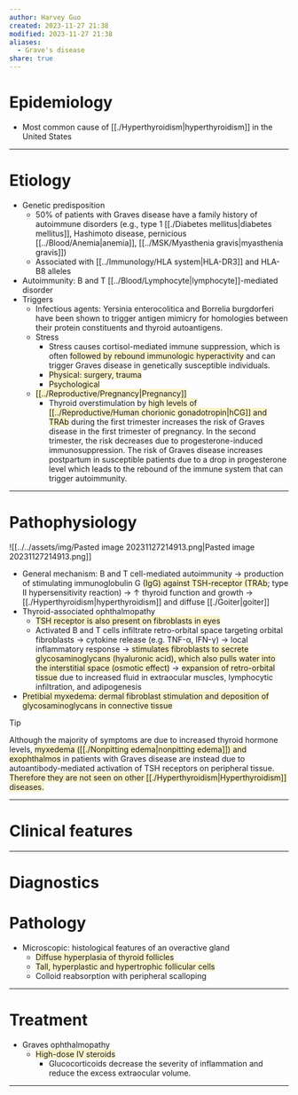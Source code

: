 ```yaml
---
author: Harvey Guo
created: 2023-11-27 21:38
modified: 2023-11-27 21:38
aliases:
  - Grave's disease
share: true
---
```

# Epidemiology
- Most common cause of [[./Hyperthyroidism|hyperthyroidism]] in the United States

---
# Etiology
- Genetic predisposition
	- 50% of patients with Graves disease have a family history of autoimmune disorders (e.g., type 1 [[./Diabetes mellitus|diabetes mellitus]], Hashimoto disease, pernicious [[../Blood/Anemia|anemia]], [[../MSK/Myasthenia gravis|myasthenia gravis]])
	- Associated with [[../Immunology/HLA system|HLA-DR3]] and HLA-B8 alleles
- Autoimmunity: B and T [[../Blood/Lymphocyte|lymphocyte]]-mediated disorder
- Triggers
	- Infectious agents: Yersinia enterocolitica and Borrelia burgdorferi have been shown to trigger antigen mimicry for homologies between their protein constituents and thyroid autoantigens.
	- Stress 
		- Stress causes cortisol-mediated immune suppression, which is often <span style="background:rgba(240, 200, 0, 0.2)">followed by rebound immunologic hyperactivity</span> and can trigger Graves disease in genetically susceptible individuals.
		- <span style="background:rgba(240, 200, 0, 0.2)">Physical: surgery, trauma</span>
		- <span style="background:rgba(240, 200, 0, 0.2)">Psychological</span>
	- <span style="background:rgba(240, 200, 0, 0.2)">[[../Reproductive/Pregnancy|Pregnancy]]</span>
		- Thyroid overstimulation by <span style="background:rgba(240, 200, 0, 0.2)">high levels of [[../Reproductive/Human chorionic gonadotropin|hCG]] and TRAb</span> during the first trimester increases the risk of Graves disease in the first trimester of pregnancy. In the second trimester, the risk decreases due to progesterone-induced immunosuppression. The risk of Graves disease increases postpartum in susceptible patients due to a drop in progesterone level which leads to the rebound of the immune system that can trigger autoimmunity.

---
# Pathophysiology
![[../../assets/img/Pasted image 20231127214913.png|Pasted image 20231127214913.png]]
- General mechanism: B and T cell-mediated autoimmunity → production of stimulating immunoglobulin G <span style="background:rgba(240, 200, 0, 0.2)">(IgG) against TSH-receptor (TRAb</span>; type II hypersensitivity reaction) → ↑ thyroid function and growth → [[./Hyperthyroidism|hyperthyroidism]] and diffuse [[./Goiter|goiter]]
- Thyroid-associated ophthalmopathy
	- <span style="background:rgba(240, 200, 0, 0.2)">TSH receptor is also present on fibroblasts in eyes</span>
	- Activated B and T cells infiltrate retro-orbital space targeting orbital fibroblasts → cytokine release (e.g. TNF-α, IFN-γ) → local inflammatory response → <span style="background:rgba(240, 200, 0, 0.2)">stimulates fibroblasts to secrete glycosaminoglycans (hyaluronic acid), which also pulls water into the interstitial space (osmotic effect)</span> → <span style="background:rgba(240, 200, 0, 0.2)">expansion of retro-orbital tissue</span> due to increased fluid in extraocular muscles, lymphocytic infiltration, and adipogenesis
- <span style="background:rgba(240, 200, 0, 0.2)">Pretibial myxedema: dermal fibroblast stimulation and deposition of glycosaminoglycans in connective tissue</span>
>[!tip] 
>Although the majority of symptoms are due to increased thyroid hormone levels, <span style="background:rgba(240, 200, 0, 0.2)">myxedema ([[./Nonpitting edema|nonpitting edema]]) and exophthalmos</span> in patients with Graves disease are instead due to autoantibody-mediated activation of TSH receptors on peripheral tissue. <span style="background:rgba(240, 200, 0, 0.2)">Therefore they are not seen on other [[./Hyperthyroidism|Hyperthyroidism]] diseases.</span>

---
# Clinical features


---
# Diagnostics

# Pathology
- Microscopic: histological features of an overactive gland
	- <span style="background:rgba(240, 200, 0, 0.2)">Diffuse hyperplasia of thyroid follicles</span>
	- <span style="background:rgba(240, 200, 0, 0.2)">Tall, hyperplastic and hypertrophic follicular cells</span>
	- Colloid reabsorption with peripheral scalloping

---
# Treatment
- Graves ophthalmopathy
	- <span style="background:rgba(240, 200, 0, 0.2)">High-dose IV steroids</span>
		- Glucocorticoids decrease the severity of inflammation and reduce the excess extraocular volume.

---
